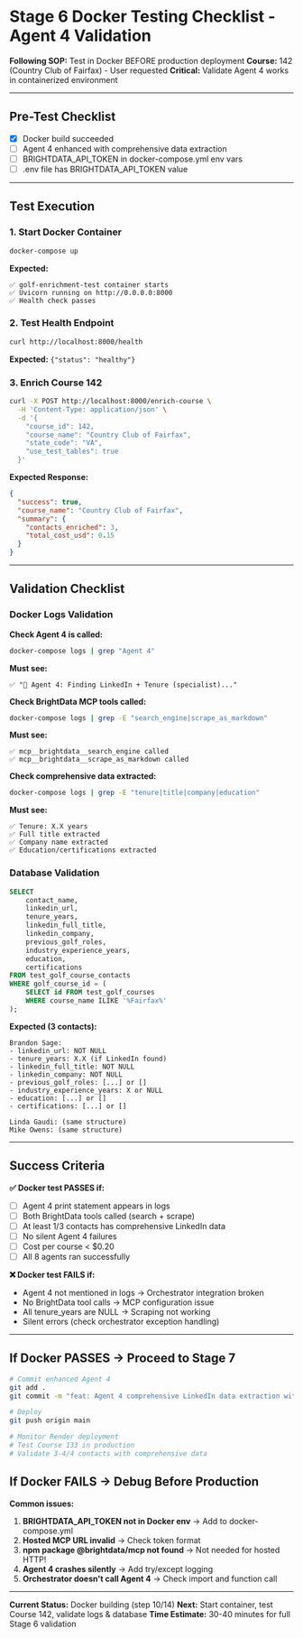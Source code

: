 # Stage 6 Docker Testing Checklist - Agent 4 Validation

**Following SOP:** Test in Docker BEFORE production deployment
**Course:** 142 (Country Club of Fairfax) - User requested
**Critical:** Validate Agent 4 works in containerized environment

---

## Pre-Test Checklist

- [x] Docker build succeeded
- [ ] Agent 4 enhanced with comprehensive data extraction
- [ ] BRIGHTDATA_API_TOKEN in docker-compose.yml env vars
- [ ] .env file has BRIGHTDATA_API_TOKEN value

---

## Test Execution

### 1. Start Docker Container
```bash
docker-compose up
```

**Expected:**
```
✅ golf-enrichment-test container starts
✅ Uvicorn running on http://0.0.0.0:8000
✅ Health check passes
```

### 2. Test Health Endpoint
```bash
curl http://localhost:8000/health
```

**Expected:** `{"status": "healthy"}`

### 3. Enrich Course 142
```bash
curl -X POST http://localhost:8000/enrich-course \
  -H 'Content-Type: application/json' \
  -d '{
    "course_id": 142,
    "course_name": "Country Club of Fairfax",
    "state_code": "VA",
    "use_test_tables": true
  }'
```

**Expected Response:**
```json
{
  "success": true,
  "course_name": "Country Club of Fairfax",
  "summary": {
    "contacts_enriched": 3,
    "total_cost_usd": 0.15
  }
}
```

---

## Validation Checklist

### Docker Logs Validation

**Check Agent 4 is called:**
```bash
docker-compose logs | grep "Agent 4"
```

**Must see:**
```
✅ "🔗 Agent 4: Finding LinkedIn + Tenure (specialist)..."
```

**Check BrightData MCP tools called:**
```bash
docker-compose logs | grep -E "search_engine|scrape_as_markdown"
```

**Must see:**
```
✅ mcp__brightdata__search_engine called
✅ mcp__brightdata__scrape_as_markdown called
```

**Check comprehensive data extracted:**
```bash
docker-compose logs | grep -E "tenure|title|company|education"
```

**Must see:**
```
✅ Tenure: X.X years
✅ Full title extracted
✅ Company name extracted
✅ Education/certifications extracted
```

### Database Validation

```sql
SELECT
    contact_name,
    linkedin_url,
    tenure_years,
    linkedin_full_title,
    linkedin_company,
    previous_golf_roles,
    industry_experience_years,
    education,
    certifications
FROM test_golf_course_contacts
WHERE golf_course_id = (
    SELECT id FROM test_golf_courses
    WHERE course_name ILIKE '%Fairfax%'
);
```

**Expected (3 contacts):**
```
Brandon Sage:
- linkedin_url: NOT NULL
- tenure_years: X.X (if LinkedIn found)
- linkedin_full_title: NOT NULL
- linkedin_company: NOT NULL
- previous_golf_roles: [...] or []
- industry_experience_years: X or NULL
- education: [...] or []
- certifications: [...] or []

Linda Gaudi: (same structure)
Mike Owens: (same structure)
```

---

## Success Criteria

**✅ Docker test PASSES if:**
- [ ] Agent 4 print statement appears in logs
- [ ] Both BrightData tools called (search + scrape)
- [ ] At least 1/3 contacts has comprehensive LinkedIn data
- [ ] No silent Agent 4 failures
- [ ] Cost per course < $0.20
- [ ] All 8 agents ran successfully

**❌ Docker test FAILS if:**
- Agent 4 not mentioned in logs → Orchestrator integration broken
- No BrightData tool calls → MCP configuration issue
- All tenure_years are NULL → Scraping not working
- Silent errors (check orchestrator exception handling)

---

## If Docker PASSES → Proceed to Stage 7

```bash
# Commit enhanced Agent 4
git add .
git commit -m "feat: Agent 4 comprehensive LinkedIn data extraction with hosted HTTP MCP"

# Deploy
git push origin main

# Monitor Render deployment
# Test Course 133 in production
# Validate 3-4/4 contacts with comprehensive data
```

## If Docker FAILS → Debug Before Production

**Common issues:**
1. **BRIGHTDATA_API_TOKEN not in Docker env** → Add to docker-compose.yml
2. **Hosted MCP URL invalid** → Check token format
3. **npm package @brightdata/mcp not found** → Not needed for hosted HTTP!
4. **Agent 4 crashes silently** → Add try/except logging
5. **Orchestrator doesn't call Agent 4** → Check import and function call

---

**Current Status:** Docker building (step 10/14)
**Next:** Start container, test Course 142, validate logs & database
**Time Estimate:** 30-40 minutes for full Stage 6 validation
